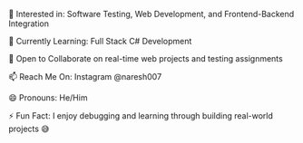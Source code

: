👀 Interested in: Software Testing, Web Development, and Frontend-Backend Integration

🌱 Currently Learning: Full Stack C# Development

🤝 Open to Collaborate on real-time web projects and testing assignments

📫 Reach Me On: Instagram @naresh007

😄 Pronouns: He/Him

⚡ Fun Fact: I enjoy debugging and learning through building real-world projects 😅
